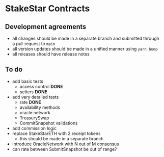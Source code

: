 # StakeStar Contracts

## Development agreements

- all changes should be made in a separate branch and submitted through a pull request to `main`
- all version updates should be made in a unified manner using `yarn bump`
- all releases should have release notes

## To do

- add basic tests
  - access control **DONE**
  - setters **DONE**
- add very detailed tests
  - rate **DONE**
  - availability methods
  - oracle network
  - TreasurySwap
  - CommitSnapshot validations
- add commission logic
- replace StakeStarETH with 2 receipt tokens
  - this should be made in a separate branch
- introduce OracleNetwork with N out of M consensus
- can rate between SubmitSnapshot be out of range?
